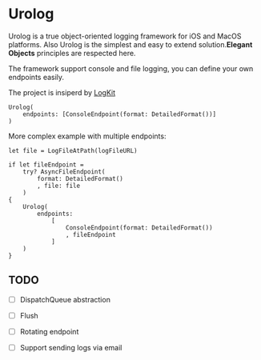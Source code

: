 #  Urolog

Urolog is a true object-oriented logging framework for iOS and MacOS platforms.
Also Urolog is the simplest and easy to extend solution.**Elegant Objects** principles 
are respected here. 

The framework support console and file logging, you can define your own endpoints easily.

The project is insiperd by [LogKit](https://github.com/logkit/logkit)

```
Urolog(
    endpoints: [ConsoleEndpoint(format: DetailedFormat())]
)
```

More complex example with multiple endpoints:
```
let file = LogFileAtPath(logFileURL)

if let fileEndpoint = 
    try? AsyncFileEndpoint(
        format: DetailedFormat()
        , file: file
    )
{
    Urolog(
        endpoints: 
            [
                ConsoleEndpoint(format: DetailedFormat())
                , fileEndpoint
            ]
    )
}
```

## TODO

- [ ] DispatchQueue abstraction
- [ ] Flush 
- [ ] Rotating endpoint
- [ ] Support sending logs via email


